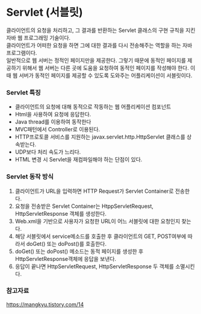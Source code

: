 # Servlet (서블릿)
클라이언트의 요청을 처리하고, 그 결과를 반환하는 Servlet 클래스의 구현 규칙을 지킨 자바 웹 프로그래밍 기술이다.<br>
클라이언트가 어떠한 요청을 하면 그에 대한 결과를 다시 전송해주는 역할을 하는 자바 프로그램이다.<br>
일반적으로 웹 서버는 정적인 페이지만을 제공한다. 그렇기 때문에 동적인 페이지를 제공하기 위해서 웹 서버는 다른 곳에 도움을 요청하여 동적인 페이지를 작성해야 한다. 이때 웹 서버가 동적인 페이지를 제공할 수 있도록 도와주는 어플리케이션이 서블릿이다.

### Servlet 특징
- 클라이언트의 요청에 대해 동적으로 작동하는 웹 어플리케이션 컴포넌트
- Html을 사용하여 요청에 응답한다.
- Java thread를 이용하여 동작한다
- MVC패턴에서 Controller로 이용된다.
- HTTP프로토콜 서비스를 지원하는 javax.servlet.http.HttpServlet 클래스를 상속받는다.
- UDP보다 처리 속도가 느리다.
- HTML 변경 시 Servlet을 재컴파일해야 하는 단점이 있다.
### Servlet 동작 방식
1. 클라이언트가 URL을 입력하면 HTTP Request가 Servlet Container로 전송한다.
2. 요청을 전송받은 Servlet Container는 HtppServletRequest, HttpServletResponse 객체를 생성한다.
3. Web.xml을 기반으로 사용자가 요청한 URL이 어느 서블릿에 대한 요청인지 찾는다.
4. 해당 서블릿에서 service메소드를 호출한 후 클라이언트의 GET, POST여부에 따라서 doGet() 또는 doPost()를 호출한다.
5. doGet() 또는 doPost() 메소드는 동적 페이지를 생성한 후 HttpServletResponse객체에 응답을 보낸다.
6. 응답이 끝나면 HttpServletRequest, HttpServletResponse 두 객체를 소멸시킨다.
### 참고자료
https://mangkyu.tistory.com/14
